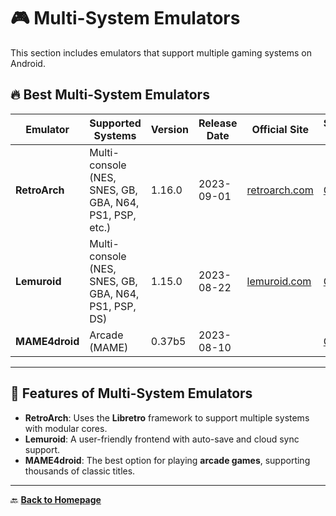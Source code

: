 # 🎮 Multi-System Emulators

This section includes emulators that support multiple gaming systems on Android.

## 🔥 Best Multi-System Emulators

| Emulator     | Supported Systems | Version   | Release Date | Official Site | Source Code |
|-------------|------------------|-----------|--------------|--------------|-------------|
| **RetroArch** | Multi-console (NES, SNES, GB, GBA, N64, PS1, PSP, etc.) | 1.16.0 | 2023-09-01 | [retroarch.com](https://www.retroarch.com) | [GitHub](https://github.com/libretro/RetroArch) |
| **Lemuroid** | Multi-console (NES, SNES, GB, GBA, N64, PS1, PSP, DS) | 1.15.0 | 2023-08-22 | [lemuroid.com](https://swordfishslabs.github.io/) | [GitHub](https://github.com/Swordfish90/Lemuroid) |
| **MAME4droid** | Arcade (MAME) | 0.37b5 | 2023-08-10 | | [GitHub](https://github.com/seleuco/MAME4droid-Current) |

---

## 🔄 Features of Multi-System Emulators

- **RetroArch**: Uses the **Libretro** framework to support multiple systems with modular cores.
- **Lemuroid**: A user-friendly frontend with auto-save and cloud sync support.
- **MAME4droid**: The best option for playing **arcade games**, supporting thousands of classic titles.

---

🔙 **[Back to Homepage](../index.md)**
